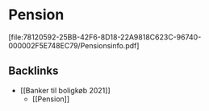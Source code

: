 # Pension
[file:78120592-25BB-42F6-8D18-22A9818C623C-96740-000002F5E748EC79/Pensionsinfo.pdf]

## Backlinks
* [[Banker til boligkøb 2021]]
	* [[Pension]]

<!-- {BearID:A0968DA9-BD6C-4DD8-8E35-A75B0BE92702-96740-000002ED95F9E953} -->
